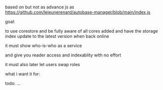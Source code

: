 based on but not as advance js as https://github.com/lejeunerenard/autobase-manager/blob/main/index.js

goal:

to use corestore and be fully aware of all cores added and have the storage index update to the latest version when back online

it must show who-is-who as a service

and give you reader access and indexablity with no effort

it must also later let users swap roles


what i want it for:

  todo: ...
